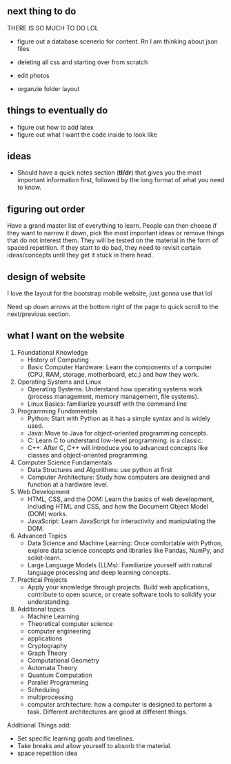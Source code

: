 ## next thing to do

THERE IS SO MUCH TO DO LOL

- figure out a database scenerio for content. Rn I am thinking about json files
- deleting all css and starting over from scratch


- edit photos
- organzie folder layout

## things to eventually do

- figure out how to add latex
- figure out what I want the code inside to look like

## ideas

- Should have a quick notes section (**tl/dr**) that gives you the most important information first, followed by the long format of what you need to know. 

## figuring out order

Have a grand master list of everything to learn. People can then choose if they want to narrow it down, pick the most important ideas or remove things that do not interest them. They will be tested on the material in the form of spaced repetition. If they start to do bad, they need to revisit certain ideas/concepts until they get it stuck in there head. 

## design of website

I love the layout for the bootstrap mobile website, just gonna use that lol

Need up down arrows at the bottom right of the page to quick scroll to the next/previous section. 

## what I want on the website

1. Foundational Knowledge
    - History of Computing
    - Basic Computer Hardware: Learn the components of a computer (CPU, RAM, storage, motherboard, etc.) and how they work. 
2. Operating Systems and Linux
    - Operating Systems: Understand how operating systems work (process management, memory management, file systems). 
    - Linux Basics: familiarize yourself with the command line
3. Programming Fundamentals
    - Python: Start with Python as it has a simple syntax and is widely used. 
    - Java: Move to Java for object-oriented programming concepts.
    - C: Learn C to understand low-level programming.  is a classic.
    - C++: After C, C++ will introduce you to advanced concepts like classes and object-oriented programming.
4. Computer Science Fundamentals
    - Data Structures and Algorithms: use python at first
    - Computer Architecture: Study how computers are designed and function at a hardware level. 
5. Web Development
    - HTML, CSS, and the DOM: Learn the basics of web development, including HTML and CSS, and how the Document Object Model (DOM) works.
    - JavaScript: Learn JavaScript for interactivity and manipulating the DOM.
6. Advanced Topics
    - Data Science and Machine Learning: Once comfortable with Python, explore data science concepts and libraries like Pandas, NumPy, and scikit-learn.
    - Large Language Models (LLMs): Familiarize yourself with natural language processing and deep learning concepts. 
7. Practical Projects
    - Apply your knowledge through projects. Build web applications, contribute to open source, or create software tools to solidify your understanding.
8. Additional topics
    - Machine Learning
    - Theoretical computer science
    - computer engineering
    - applications
    - Cryptography
    - Graph Theory
    - Computational Geometry
    - Automata Theory
    - Quantum Computation
    - Parallel Programming
    - Scheduling
    - multiprocessing
    - computer architecture: how a computer is designed to perform a task. Different architectures are good at different things. 



Additional Things add:
- Set specific learning goals and timelines.
- Take breaks and allow yourself to absorb the material.
- space repetition idea


